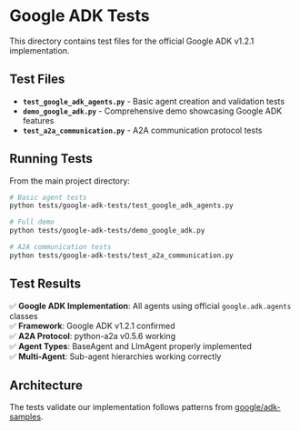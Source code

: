 # Google ADK Tests

This directory contains test files for the official Google ADK v1.2.1 implementation.

## Test Files

- **`test_google_adk_agents.py`** - Basic agent creation and validation tests
- **`demo_google_adk.py`** - Comprehensive demo showcasing Google ADK features  
- **`test_a2a_communication.py`** - A2A communication protocol tests

## Running Tests

From the main project directory:

```bash
# Basic agent tests
python tests/google-adk-tests/test_google_adk_agents.py

# Full demo
python tests/google-adk-tests/demo_google_adk.py

# A2A communication tests
python tests/google-adk-tests/test_a2a_communication.py
```

## Test Results

✅ **Google ADK Implementation**: All agents using official `google.adk.agents` classes  
✅ **Framework**: Google ADK v1.2.1 confirmed  
✅ **A2A Protocol**: python-a2a v0.5.6 working  
✅ **Agent Types**: BaseAgent and LlmAgent properly implemented  
✅ **Multi-Agent**: Sub-agent hierarchies working correctly  

## Architecture

The tests validate our implementation follows patterns from [google/adk-samples](https://github.com/google/adk-samples/tree/main/python/agents/customer-service). 